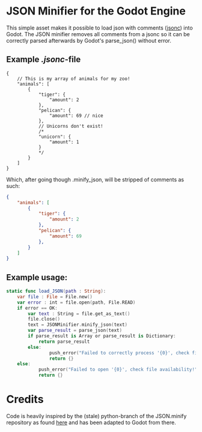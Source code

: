 # JSON Minifier for the Godot Engine

This simple asset makes it possible to load json with comments ([jsonc](https://github.com/Microsoft/node-jsonc-parser)) into Godot.
The JSON minifier removes all comments from a jsonc so it can be correctly parsed afterwards by Godot's parse_json() without error.

## Example *.jsonc*-file

```JSONC
{
    // This is my array of animals for my zoo!
    "animals": [
        {
            "tiger": {
                "amount": 2
            },
            "pelican": {
                "amount": 69 // nice
            },
            // Unicorns don't exist!
            /*
            "unicorn": {
                "amount": 1
            }
            */
        }
    ]
}
```

Which, after going though .minify_json, will be stripped of comments as such:

```JSON
{
    "animals": [
        {
            "tiger": {
                "amount": 2
            },
            "pelican": {
                "amount": 69
            },
        }
    ]
}
```

## Example usage:

```Swift
static func load_JSON(path : String):
	var file : File = File.new()
	var error : int = file.open(path, File.READ)
	if error == OK:
		var text : String = file.get_as_text()
		file.close()
		text = JSONMinifier.minify_json(text)
		var parse_result = parse_json(text)
		if parse_result is Array or parse_result is Dictionary:
			return parse_result
		else:
      			push_error("Failed to correctly process '{0}', check file format!".format([path]))
      			return {}
  	else:
    		push_error("Failed to open '{0}', check file availability!".format([path]))
    		return {}
```

# Credits

Code is heavily inspired by the (stale) python-branch of the JSON.minify repository as found [here](https://github.com/getify/JSON.minify/tree/python)
and has been adapted to Godot from there.

